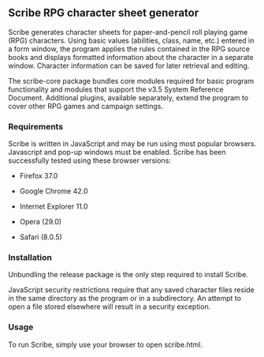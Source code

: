 ## Scribe RPG character sheet generator

Scribe generates character sheets for paper-and-pencil roll playing game
(RPG) characters.  Using basic values (abilities, class, name, etc.) entered
in a form window, the program applies the rules contained in the RPG source
books and displays formatted information about the character in a separate
window.  Character information can be saved for later retrieval and editing.

The scribe-core package bundles core modules required for basic program
functionality and modules that support the v3.5 System Reference Document.
Additional plugins, available separately, extend the program to cover other
RPG games and campaign settings.

### Requirements

Scribe is written in JavaScript and may be run using most popular browsers.
Javascript and pop-up windows must be enabled.  Scribe has been successfully
tested using these browser versions:

* Firefox 37.0

* Google Chrome 42.0

* Internet Explorer 11.0

* Opera (29.0)

* Safari (8.0.5)

### Installation

Unbundling the release package is the only step required to install Scribe.

JavaScript security restrictions require that any saved character files
reside in the same directory as the program or in a subdirectory.  An attempt
to open a file stored elsewhere will result in a security exception.

### Usage

To run Scribe, simply use your browser to open scribe.html.
